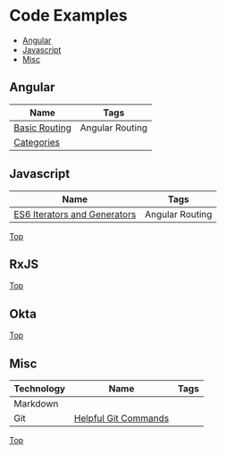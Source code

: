 # Code Examples
* [Angular](#Angular)
* [Javascript](#Javascript)
* [Misc](#Misc)
## Angular
|Name|Tags|
|--|--|
|[Basic Routing]()|Angular Routing|
|[Categories](#Code-Examples)||
## Javascript
|Name|Tags|
|--|--|
|[ES6 Iterators and Generators](https://github.com/kozigh01/es6-iterators-generators)|Angular Routing|
[Top](#Code-Examples)
## RxJS
[Top](#Code-Examples)
## Okta
[Top](#Code-Examples)
## Misc
|Technology|Name|Tags|
|--|--|--|
|Markdown|||
|Git|[Helpful Git Commands](https://gist.github.com/kozigh01/38da36a44765bba001669daa428209ac)||
[Top](#Code-Examples)

